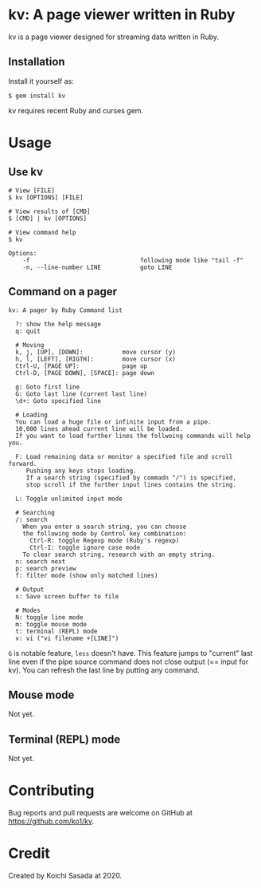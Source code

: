 # kv: A page viewer written in Ruby

kv is a page viewer designed for streaming data written in Ruby.

## Installation

Install it yourself as:

    $ gem install kv

kv requires recent Ruby and curses gem.

# Usage

## Use kv

```
# View [FILE]
$ kv [OPTIONS] [FILE]

# View results of [CMD]
$ [CMD] | kv [OPTIONS]

# View command help
$ kv

Options:
    -f                               following mode like "tail -f"
    -n, --line-number LINE           goto LINE
```

## Command on a pager

```
kv: A pager by Ruby Command list

  ?: show the help message
  q: quit

  # Moving
  k, j, [UP], [DOWN]:           move cursor (y)
  h, l, [LEFT], [RIGTH]:        move cursor (x)
  Ctrl-U, [PAGE UP]:            page up
  Ctrl-D, [PAGE DOWN], [SPACE]: page down

  g: Goto first line
  G: Goto last line (current last line)
  \d+: Goto specified line

  # Loading
  You can load a huge file or infinite input from a pipe.
  10,000 lines ahead current line will be loaded.
  If you want to load further lines the follwoing commands will help you.

  F: Load remaining data or monitor a specified file and scroll forward.
     Pushing any keys stops loading.
     If a search string (specified by commadn "/") is specified,
     stop scroll if the further input lines contains the string.

  L: Toggle unlimited input mode

  # Searching
  /: search
    When you enter a search string, you can choose
    the following mode by Control key combination:
      Ctrl-R: toggle Regexp mode (Ruby's regexp)
      Ctrl-I: toggle ignore case mode
    To clear search string, research with an empty string.
  n: search next
  p: search preview
  f: filter mode (show only matched lines)

  # Output
  s: Save screen buffer to file

  # Modes
  N: toggle line mode
  m: toggle mouse mode
  t: terminal (REPL) mode
  v: vi ("vi filename +[LINE]")
```

`G` is notable feature, `less` doesn't have. This feature jumps to "current" last line even if the pipe source command does not close output (== input for kv). You can refresh the last line by putting any command.

## Mouse mode

Not yet.

## Terminal (REPL) mode

Not yet.

# Contributing

Bug reports and pull requests are welcome on GitHub at https://github.com/ko1/kv.

# Credit

Created by Koichi Sasada at 2020.

